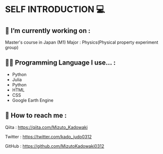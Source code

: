 # SELF INTRODUCTION 💻

## 🏢 I’m currently working on :

Master's course in Japan (M1)
Major : Physics(Physical property experiment group)

## 👨‍🎓 Programming Language I use... :

- Python
- Julia
- Python
- HTML
- CSS
- Google Earth Engine

## 👨 How to reach me : 
Qiita : https://qiita.com/Mizuto_Kadowaki

Twitter : https://twitter.com/kado_judo0312

GitHub : https://github.com/MizutoKadowaki0312
